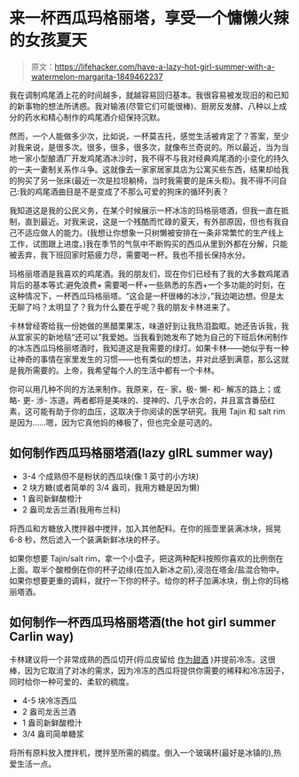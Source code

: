 # 来一杯西瓜玛格丽塔，享受一个慵懒火辣的女孩夏天

> 原文：<https://lifehacker.com/have-a-lazy-hot-girl-summer-with-a-watermelon-margarita-1849462237>

我在调制鸡尾酒上花的时间越多，就越容易回归基本。我很容易被发现旧的和已知的新事物的想法所诱惑。我对输液(尽管它们可能很棒)、厨房反发酵、八种以上成分的药水和精心制作的鸡尾酒介绍保持沉默。



然而，一个人能做多少次，比如说，一杯莫吉托，感觉生活被肯定了？答案，至少对我来说，是很多次。很多，很多，很多次，就像布兰奇说的。所以最近，当为当地一家小型酿酒厂开发鸡尾酒冰沙时，我不得不与我对经典鸡尾酒的小变化的持久的一夫一妻制关系作斗争。这就像去一家家居家具店为公寓买些东西，结果却给我的狗买了另一张床(最近一次是拉坦躺椅，当时我需要的是床头柜)。我不得不问自己:我的鸡尾酒曲目是不是变成了不那么可爱的狗床的循环列表？

我知道这是我的公民义务，在某个时候展示一杯冰冻的玛格丽塔酒，但我一直在抵制，直到最近。对我来说，这是一个残酷而忙碌的夏天，有外部原因，但也有我自己不适应做人的能力。(我想让你想象一只树懒被安排在一条非常繁忙的生产线上工作，试图跟上进度。)我在季节的气氛中不断购买的西瓜从里到外都在分解，只能被丢弃，我下班回家时筋疲力尽，需要喝一杯。我也不擅长保持水分。

玛格丽塔酒是我喜欢的鸡尾酒。我的朋友们，现在你们已经有了我的大多数鸡尾酒背后的基本等式:避免浪费+ 需要喝一杯+一些熟悉的东西+一个多功能的时刻，在这种情况下，一杯西瓜玛格丽塔。“这会是一杯很棒的冰沙，”我边喝边想。但是太无聊了吗？太明显了？我为什么要在乎呢？我的朋友卡林进来了。

卡林曾经寄给我一份她做的黑醋栗果冻，味道好到让我热泪盈眶。她还告诉我，我从宜家买的新地毯“还可以”我爱她。当我看到她发布了她为自己的下班后休闲制作的冰冻西瓜玛格丽塔酒时，我知道这是我需要的绿灯。如果卡林——她似乎有一种让神奇的事情在家里发生的习惯——也有类似的想法，并对此感到满意，那么这就是我所需要的。上帝，我希望每个人的生活中都有一个卡林。

你可以用几种不同的方法来制作。我原来，在- 家，极- 懒- 和- 解冻的路上；或略- 更- 涉- 冻道。两者都将是美味的、提神的、几乎水合的，并且富含番茄红素，这可能有助于你的血压，这取决于你阅读的医学研究。我用 Tajin 和 salt rim 是因为……嗯，因为它真他妈的棒极了，但也完全是可选的。

## 如何制作西瓜玛格丽塔酒(lazy gIRL summer way)

*   3-4 个成熟但不是粉状的西瓜块(像 1 英寸的小方块)
*   2 块方糖(或者简单的 3/4 盎司，我用方糖是因为懒)
*   1 盎司新鲜酸橙汁
*   2 盎司龙舌兰酒(我用布兰科)

将西瓜和方糖放入搅拌器中搅拌，加入其他配料。在你的摇壶里装满冰块，摇晃 6-8 秒，然后滤入一个装满新鲜冰块的杯子。

如果你想要 Tajin/salt rim，拿一个小盘子，把这两种配料按照你喜欢的比例倒在上面。取半个酸橙倒在你的杯子边缘(在加入新冰之前),浸泡在塔金/盐混合物中。如果你想要更重的调料，就拧一下你的杯子。给你的杯子加满冰块，倒上你的玛格丽塔酒。

## 如何制作一杯西瓜玛格丽塔酒(the hot girl summer Carlin way)

卡林建议将一个非常成熟的西瓜切开(将瓜皮留给 [作为甜酒](https://lifehacker.com/turn-watermelon-rinds-into-a-fancy-cocktail-cordial-1849343995) )并提前冷冻。这很棒，因为它取消了对冰的需求，因为冷冻的西瓜将提供你需要的稀释和冷冻因子，同时给你一种可爱的、柔软的稠度。

*   4-5 块冷冻西瓜
*   2 盎司龙舌兰酒
*   1 盎司新鲜酸橙汁
*   3/4 盎司简单糖浆

将所有原料放入搅拌机，搅拌至所需的稠度。倒入一个玻璃杯(最好是冰镇的),热爱生活一点。